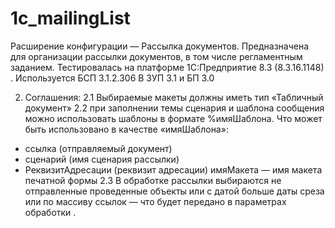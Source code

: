 # 1c_mailingList

Расширение конфигурации — Рассылка документов.
Предназначена для организации рассылки документов, в том числе регламентным заданием.
Тестировалась на платформе 1С:Предприятие 8.3 (8.3.16.1148) . Используется БСП 3.1.2.306 
В ЗУП 3.1 и БП 3.0

2. Соглашения:
2.1 Выбираемые макеты должны иметь тип «Табличный документ»
2.2  при заполнении темы сценария и шаблона сообщения можно использовать шаблоны в формате %имяШаблона.
Что может быть использовано в качестве «имяШаблона»:
- ссылка (отправляемый документ)
- сценарий (имя сценария рассылки)
- РеквизитАдресации (реквизит адресации)
имяМакета — имя макета печатной формы
2.3 В обработке рассылки выбираются не отправленные проведенные объекты или с датой больше даты среза или по массиву ссылок — что будет передано в параметрах обработки .
